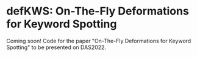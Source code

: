 # defKWS: On-The-Fly Deformations for Keyword Spotting

Coming soon!
Code for the paper "On-The-Fly Deformations for Keyword Spotting" to be presented on DAS2022.
